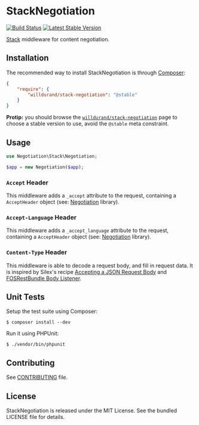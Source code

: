 StackNegotiation
================

[![Build
Status](https://travis-ci.org/willdurand/StackNegotiation.png?branch=master)](http://travis-ci.org/willdurand/StackNegotiation)
[![Latest Stable
Version](https://poser.pugx.org/willdurand/stack-negotiation/v/stable.png)](https://packagist.org/packages/willdurand/stack-negotiation)

[Stack](http://stackphp.com) middleware for content negotiation.


Installation
------------

The recommended way to install StackNegotiation is through
[Composer](http://getcomposer.org/):

``` json
{
    "require": {
        "willdurand/stack-negotiation": "@stable"
    }
}
```

**Protip:** you should browse the
[`willdurand/stack-negotiation`](https://packagist.org/packages/willdurand/stack-negotiation)
page to choose a stable version to use, avoid the `@stable` meta constraint.


Usage
-----

```php
use Negotiation\Stack\Negotiation;

$app = new Negotiation($app);
```

### `Accept` Header

This middleware adds a `_accept` attribute to the request, containing a
`AcceptHeader` object (see:
[Negotiation](https://github.com/willdurand/Negotiation) library).

### `Accept-Language` Header

This middleware adds a `_accept_language` attribute to the request, containing a
`AcceptHeader` object (see:
[Negotiation](https://github.com/willdurand/Negotiation) library).

### `Content-Type` Header

This middleware is able to decode a request body, and fill in request data. It
is inspired by Silex's recipe [Accepting a JSON Request
Body](http://silex.sensiolabs.org/doc/cookbook/json_request_body.html) and
[FOSRestBundle Body
Listener](https://github.com/FriendsOfSymfony/FOSRestBundle/blob/master/Resources/doc/3-listener-support.md#body-listener).


Unit Tests
----------

Setup the test suite using Composer:

    $ composer install --dev

Run it using PHPUnit:

    $ ./vendor/bin/phpunit


Contributing
------------

See
[CONTRIBUTING](https://github.com/willdurand/StackNegotiation/blob/master/CONTRIBUTING.md)
file.


License
-------

StackNegotiation is released under the MIT License. See the bundled LICENSE file
for details.
